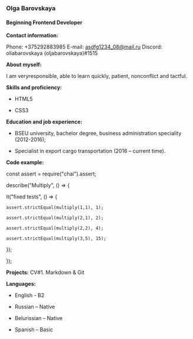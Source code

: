 ### Olga Barovskaya 

#### Beginning Frontend Developer  

 
**Contact information:** 

Phone: +375292883985 
E-mail: asdfg1234_08@mail.ru 
Discord: oliabarovskaya (oljabarovskaya)#1515 
 

**About myself:** 

I am veryresponsible, able to learn quickly, patient, nonconflict and tactful.  

**Skills and proficiency:**  

* HTML5 

* CSS3 

 
**Education and job experience:** 

* BSEU university, bachelor degree, business administration speciality (2012-2016); 

* Specialist in export cargo transportation (2016 – current time). 

 

**Code example:**

const assert = require("chai").assert; 

 describe("Multiply", () => { 

  it("fixed tests", () => { 

    assert.strictEqual(multiply(1,1), 1); 

    assert.strictEqual(multiply(2,1), 2); 

    assert.strictEqual(multiply(2,2), 4); 

    assert.strictEqual(multiply(3,5), 15);    

  }); 

}); 

 
**Projects:** 
CV#1. Markdown & Git 

**Languages:** 

* English - B2 

* Russian – Native 

* Belurissian – Native 

* Spanish – Basic 
